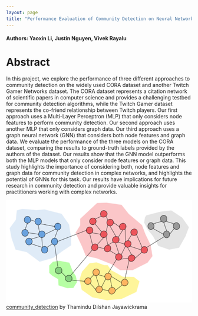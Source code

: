 ```yaml
---
layout: page
title: "Performance Evaluation of Community Detection on Neural Networks"
---
```


#### Authors: Yaoxin Li, Justin Nguyen, Vivek Rayalu


# Abstract
In this project, we explore the performance of three different approaches to community detection on the widely used CORA dataset and another Twitch Gamer Networks dataset. The CORA dataset represents a citation network of scientific papers in computer science and provides a challenging testbed for community detection algorithms, while the Twitch Gamer dataset represents the co-friend relationship between Twitch players. Our first approach uses a Multi-Layer Perceptron (MLP) that only considers node features to perform community detection. Our second approach uses another MLP that only considers graph data. Our third approach uses a graph neural network (GNN) that considers both node features and graph data. We evaluate the performance of the three models on the CORA dataset, comparing the results to ground-truth labels provided by the authors of the dataset. Our results show that the GNN model outperforms both the MLP models that only consider node features or graph data. This study highlights the importance of considering both, node features and graph data for community detection in complex networks, and highlights the potential of GNNs for this task. Our results have implications for future research in community detection and provide valuable insights for practitioners working with complex networks.

![community_detection](figures/community_detection.png) 
[community_detection](https://towardsdatascience.com/community-detection-algorithms-9bd8951e7dae) by Thamindu Dilshan Jayawickrama